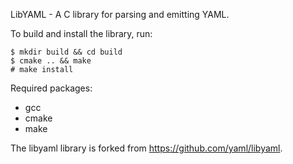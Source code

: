 LibYAML - A C library for parsing and emitting YAML.

To build and install the library, run:
```
$ mkdir build && cd build
$ cmake .. && make
# make install
```
Required packages:
- gcc
- cmake
- make

The libyaml library is forked from https://github.com/yaml/libyaml.
